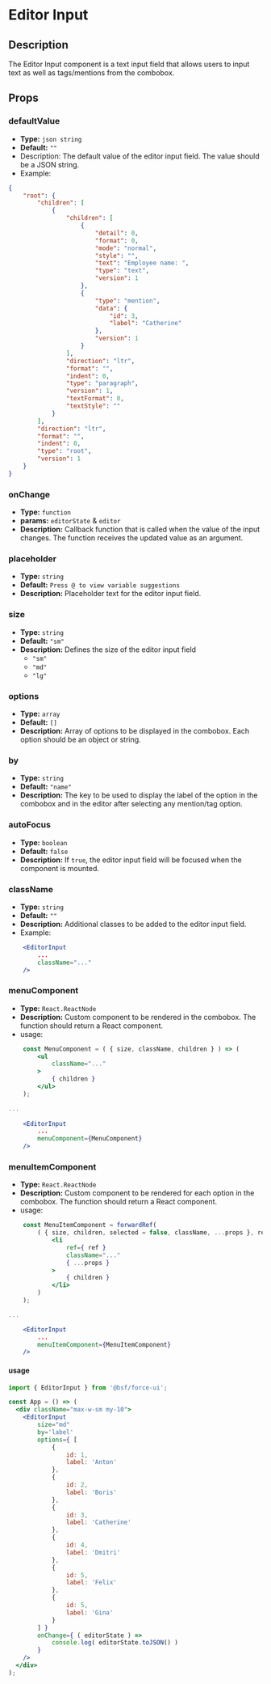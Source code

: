 # Editor Input

## Description
The Editor Input component is a text input field that allows users to input text as well as tags/mentions from the combobox.

## Props

### defaultValue
- **Type:** `json string`
- **Default:** `""`
- Description: The default value of the editor input field. The value should be a JSON string.
- Example:
```json
{
    "root": {
        "children": [
            {
                "children": [
                    {
                        "detail": 0,
                        "format": 0,
                        "mode": "normal",
                        "style": "",
                        "text": "Employee name: ",
                        "type": "text",
                        "version": 1
                    },
                    {
                        "type": "mention",
                        "data": {
                            "id": 3,
                            "label": "Catherine"
                        },
                        "version": 1
                    }
                ],
                "direction": "ltr",
                "format": "",
                "indent": 0,
                "type": "paragraph",
                "version": 1,
                "textFormat": 0,
                "textStyle": ""
            }
        ],
        "direction": "ltr",
        "format": "",
        "indent": 0,
        "type": "root",
        "version": 1
    }
}
```


### onChange
- **Type:** `function`
- **params:** `editorState` & `editor`
- **Description:** Callback function that is called when the value of the input changes. The function receives the updated value as an argument.

### placeholder
- **Type:** `string`
- **Default:** `Press @ to view variable suggestions`
- **Description:** Placeholder text for the editor input field.

### size
- **Type:** `string`
- **Default:** `"sm"`
- **Description:** Defines the size of the editor input field
    - `"sm"`
    - `"md"`
    - `"lg"`

### options
- **Type:** `array`
- **Default:** `[]`
- **Description:** Array of options to be displayed in the combobox. Each option should be an object  or string.

### by
- **Type:** `string`
- **Default:** `"name"`
- **Description:** The key to be used to display the label of the option in the combobox and in the editor after selecting any mention/tag option.

### autoFocus
- **Type:** `boolean`
- **Default:** `false`
- **Description:** If `true`, the editor input field will be focused when the component is mounted.

### className
- **Type:** `string`
- **Default:** `""`
- **Description:** Additional classes to be added to the editor input field.
- Example:
```jsx
    <EditorInput
        ...
        className="..."
    />
```

### menuComponent
- **Type:** `React.ReactNode`
- **Description:** Custom component to be rendered in the combobox. The function should return a React component.
- usage:
```jsx
    const MenuComponent = ( { size, className, children } ) => (
    	<ul
    		className="..."
    	>
    		{ children }
    	</ul>
    );

...
    
    <EditorInput
        ...
        menuComponent={MenuComponent}
    />
```

### menuItemComponent
- **Type:** `React.ReactNode`
- **Description:** Custom component to be rendered for each option in the combobox. The function should return a React component.
- usage:
```jsx
    const MenuItemComponent = forwardRef(
    	( { size, children, selected = false, className, ...props }, ref ) => (
    		<li
    			ref={ ref }
    			className="..."
    			{ ...props }
    		>
    			{ children }
    		</li>
    	)
    );

...

    <EditorInput
        ...
        menuItemComponent={MenuItemComponent}
    />
```

#### usage
```jsx
import { EditorInput } from '@bsf/force-ui';

const App = () => (
  <div className="max-w-sm my-10">
    <EditorInput
        size="md"
        by='label'
        options={ [
            {
                id: 1,
                label: 'Anton'
            },
            {
                id: 2,
                label: 'Boris'
            },
            {
                id: 3,
                label: 'Catherine'
            },
            {
                id: 4,
                label: 'Dmitri'
            },
            {
                id: 5,
                label: 'Felix'
            },
            {
                id: 5,
                label: 'Gina'
            }
        ] }
        onChange={ ( editorState ) =>
            console.log( editorState.toJSON() )
        }
    />
  </div>
);
